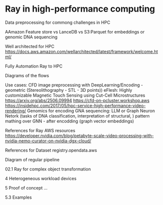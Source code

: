 # Ray in high-performance computing

Data preprocessing for commong challenges in HPC

AAmazon Feature store vs LanceDB vs S3:Parquet for embeddings or genomic DNA sequencing

Well architected for HPC
    https://docs.aws.amazon.com/wellarchitected/latest/framework/welcome.html/

Fully Automation Ray to HPC


Diagrams of the flows

Use cases:
CFD image preprocessing with DeepLearning/Encoding - geometric (Stereolithography - STL - 3D points))
    eFlesh: Highly customizable Magnetic Touch Sensing using Cut-Cell Microstructures https://arxiv.org/abs/2506.09994
    https://cfd-on-pcluster.workshop.aws
    https://insidehpc.com/2017/05/hpc-service-high-performance-video-rendering/
Genomics for encoding GNA sequencing: LLM or Graph Neuron Netork (tasks of DNA classification, interpretation of structural, )
    pattern mathing over GNN - after encodding (graph vector embeddings)

References for Ray AWS resources
    https://developer.nvidia.com/blog/petabyte-scale-video-processing-with-nvidia-nemo-curator-on-nvidia-dgx-cloud/

References for Dataset 
    registry.opendata.aws

Diagram of regular pipeline


02.1 Ray for complex object transformation


4 Heterogeneous workload devices


5 Proof of concept …

5.3 Examples